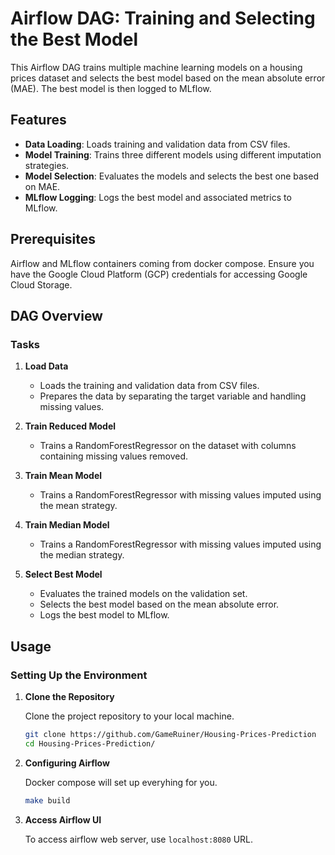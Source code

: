 # Airflow DAG: Training and Selecting the Best Model

This Airflow DAG trains multiple machine learning models on a housing prices dataset and selects the best model based on the mean absolute error (MAE). The best model is then logged to MLflow.

## Features

* **Data Loading**: Loads training and validation data from CSV files.
* **Model Training**: Trains three different models using different imputation strategies.
* **Model Selection**: Evaluates the models and selects the best one based on MAE.
* **MLflow Logging**: Logs the best model and associated metrics to MLflow.

## Prerequisites

Airflow and MLflow containers coming from docker compose.
Ensure you have the Google Cloud Platform (GCP) credentials for accessing Google Cloud Storage.

## DAG Overview

### Tasks

1. **Load Data**
   * Loads the training and validation data from CSV files.
   * Prepares the data by separating the target variable and handling missing values.
  
2. **Train Reduced Model**
   * Trains a RandomForestRegressor on the dataset with columns containing missing values removed.
  
3. **Train Mean Model**
   * Trains a RandomForestRegressor with missing values imputed using the mean strategy.
  
4. **Train Median Model**
   * Trains a RandomForestRegressor with missing values imputed using the median strategy.
  
5. **Select Best Model**
   * Evaluates the trained models on the validation set.
   * Selects the best model based on the mean absolute error.
   * Logs the best model to MLflow.
  
## Usage

### Setting Up the Environment

1. **Clone the Repository**
   
   Clone the project repository to your local machine.
   
   ```sh
   git clone https://github.com/GameRuiner/Housing-Prices-Prediction
   cd Housing-Prices-Prediction/
   ```
2. **Configuring Airflow**
   
   Docker compose will set up everyhing for you.
   
   ```sh
   make build
   ```

3. **Access Airflow UI**
   
   To access airflow web server, use `localhost:8080` URL.

   
